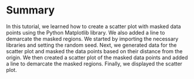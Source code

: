 # Summary

In this tutorial, we learned how to create a scatter plot with masked data points using the Python Matplotlib library. We also added a line to demarcate the masked regions. We started by importing the necessary libraries and setting the random seed. Next, we generated data for the scatter plot and masked the data points based on their distance from the origin. We then created a scatter plot of the masked data points and added a line to demarcate the masked regions. Finally, we displayed the scatter plot.
